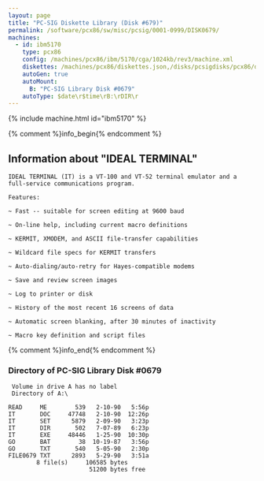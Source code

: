 ```yaml
---
layout: page
title: "PC-SIG Diskette Library (Disk #679)"
permalink: /software/pcx86/sw/misc/pcsig/0001-0999/DISK0679/
machines:
  - id: ibm5170
    type: pcx86
    config: /machines/pcx86/ibm/5170/cga/1024kb/rev3/machine.xml
    diskettes: /machines/pcx86/diskettes.json,/disks/pcsigdisks/pcx86/diskettes.json
    autoGen: true
    autoMount:
      B: "PC-SIG Library Disk #0679"
    autoType: $date\r$time\rB:\rDIR\r
---
```


{% include machine.html id="ibm5170" %}

{% comment %}info_begin{% endcomment %}

## Information about "IDEAL TERMINAL"

    IDEAL TERMINAL (IT) is a VT-100 and VT-52 terminal emulator and a
    full-service communications program.
    
    Features:
    
    ~ Fast -- suitable for screen editing at 9600 baud
    
    ~ On-line help, including current macro definitions
    
    ~ KERMIT, XMODEM, and ASCII file-transfer capabilities
    
    ~ Wildcard file specs for KERMIT transfers
    
    ~ Auto-dialing/auto-retry for Hayes-compatible modems
    
    ~ Save and review screen images
    
    ~ Log to printer or disk
    
    ~ History of the most recent 16 screens of data
    
    ~ Automatic screen blanking, after 30 minutes of inactivity
    
    ~ Macro key definition and script files
{% comment %}info_end{% endcomment %}


### Directory of PC-SIG Library Disk #0679

     Volume in drive A has no label
     Directory of A:\

    READ     ME        539   2-10-90   5:56p
    IT       DOC     47748   2-10-90  12:26p
    IT       SET      5879   2-09-90   3:23p
    IT       DIR       502   7-07-89   6:23p
    IT       EXE     48446   1-25-90  10:30p
    GO       BAT        38  10-19-87   3:56p
    GO       TXT       540   5-05-90   2:30p
    FILE0679 TXT      2893   5-29-90   3:51a
            8 file(s)     106585 bytes
                           51200 bytes free
